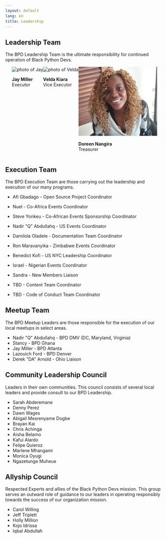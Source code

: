 ```yaml
---
layout: default
lang: en
title: Leadership
---
```


## Leadership Team

The BPD Leadership Team is the ultimate responsibility for continued operation of Black Python Devs.

<!-- Leadership team -->
<div class="grid" style="display:flex; flex-wrap: wrap; justify-content:center;" markdown="1">

<article class="leadership-photo-container">
<img class="leadership-photo" alt="photo of Jay" src="https://github.com/kjaymiller.png">
<p><strong>Jay Miller</strong><br/>
Executor</p>
</article>

<article class="leadership-photo-container">
<img class="leadership-photo" alt="photo of Velda" src="https://github.com/VeldaKiara.png">
<p><strong>Velda Kiara</strong><br/>
Vice Executor</p>
</article>

<article class="leadership-photo-container">
<img class="leadership-photo" alt="photo of Doreen" src="/assets/images/doreen.png">
<p><strong>Doreen Nangira</strong><br/>
Treasurer</p>
</article>
</div>

## Execution Team

The BPD Execution Team are those carrying out the leadership and execution of our many programs.

- Afi Gbadago - Open Source Project Coordinator

- Nuel - Co-Africa Events Coordinator

- Steve Yonkeu - Co-African Events Sponsorship Coordinator

- Nadir "Q" Abdullahq - US Events Coordinator

- Damilola Oladele - Documentation Team Coordinator

- Ron Maravanyika - Zimbabwe Events Coordinator

- Benedict Kofi - US NYC Leadership Coordinator

- Israel - Nigerian Events Coordinator

- Sandra - New Members Liaison

- TBD - Content Team Coordinator

- TBD - Code of Conduct Team Coordinator

## Meetup Team

The BPD Meetup Leaders are those responsible for the execution of our local meetups in select areas.

- Nadir "Q" Abdullahq - BPD DMV (DC, Maryland, Virginia)
- Stancy - BPD Ghana
- Jay Miller - BPD Atlanta
- Lazouich Ford - BPD Denver
- Derek "DA" Arnold - Ohio Liaison

## Community Leadership Council

Leaders in their own communities. This council consists of several local leaders and provide consult to our BPD Leadership.

- Sarah Abderemane
- Denny Perez
- Dawn Wages
- Abigail Mesrenyame Dogbe
- Brayan Kai
- Chris Achinga
- Aisha Belamo
- Kafui Alardo
- Felipe Quieroz
- Marlene Mhangami
- Monica Oyugi
- Ngazetunge Muheue

## Allyship Council

Respected Experts and allies of the Black Python Devs mission. This group serves an outward role of guidance to our leaders in operating responsibly towards the success of our organization mission.

- Carol Willing
- Jeff Triplett
- Holly Million
- Kojo Idrissa
- Iqbal Abdullah
